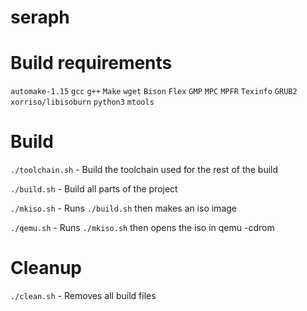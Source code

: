 # seraph

# Build requirements
`automake-1.15`
`gcc`
`g++`
`Make`
`wget`
`Bison`
`Flex`
`GMP`
`MPC`
`MPFR`
`Texinfo`
`GRUB2`
`xorriso/libisoburn`
`python3`
`mtools`

# Build
`./toolchain.sh` - Build the toolchain used for the rest of the build

`./build.sh` - Build all parts of the project

`./mkiso.sh` - Runs `./build.sh` then makes an iso image

`./qemu.sh` - Runs `./mkiso.sh` then opens the iso in qemu -cdrom

# Cleanup
`./clean.sh` - Removes all build files
